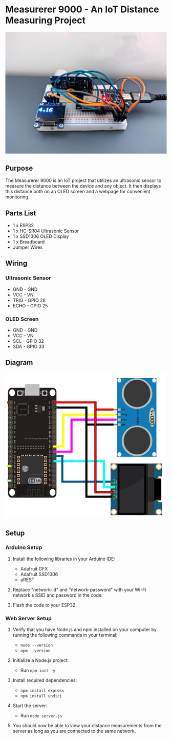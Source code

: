 # Measurerer 9000 - An IoT Distance Measuring Project

![Project Image](public/assets/projectpicture.jpg)

## Purpose

The Measurerer 9000 is an IoT project that utilizes an ultrasonic sensor to measure the distance between the device and any object. It then displays this distance both on an OLED screen and a webpage for convenient monitoring.

## Parts List

- 1 x ESP32
- 1 x HC-SR04 Ultrasonic Sensor
- 1 x SSD1306 OLED Display
- 1 x Breadboard
- Jumper Wires

## Wiring

### Ultrasonic Sensor

- GND - GND
- VCC - VN
- TRIG - GPIO 26
- ECHO - GPIO 25

### OLED Screen

- GND - GND
- VCC - VN
- SCL - GPIO 32
- SDA - GPIO 33

## Diagram

![Wiring Diagram](public/assets/wiringdiagram.png)

## Setup

### Arduino Setup

1. Install the following libraries in your Arduino IDE:
   - Adafruit GFX
   - Adafruit SSD1306
   - aREST

2. Replace "network-id" and "network-password" with your Wi-Fi network's SSID and password in the code.

3. Flash the code to your ESP32.

### Web Server Setup

1. Verify that you have Node.js and npm installed on your computer by running the following commands in your terminal:
   - `node --version`
   - `npm --version`

2. Initialize a Node.js project:
   - Run `npm init -y`

3. Install required dependencies:
   - `npm install express`
   - `npm install undici`

4. Start the server:
   - Run `node server.js`

5. You should now be able to view your distance measurements from the server as long as you are connected to the same network.
